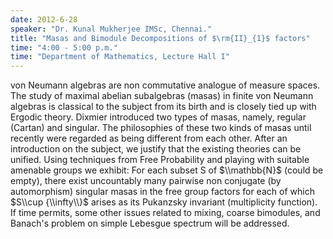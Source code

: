 ```yaml
---
date: 2012-6-28
speaker: "Dr. Kunal Mukherjee IMSc, Chennai."
title: "Masas and Bimodule Decompositions of $\rm{II}_{1}$ factors"
time: "4:00 - 5:00 p.m." 
time: "Department of Mathematics, Lecture Hall I"
---
```

von Neumann algebras are non commutative analogue of measure spaces. The
study of maximal abelian subalgebras (masas) in finite von Neumann
algebras is classical to the subject from its birth and is closely tied up
with Ergodic theory. Dixmier introduced two types of masas, namely,
regular (Cartan) and singular. The philosophies of these two kinds of
masas until recently were regarded as being different from each other.
After an introduction on the subject, we justify that the existing
theories can be unified. Using techniques from Free Probability and
playing with suitable amenable groups we exhibit: For each subset S of
$\\mathbb{N}$ (could be empty), there exist uncountably many pairwise non
conjugate (by automorphism) singular masas in the free group factors for
each of which $S\\cup {\\infty\\}$ arises as its Pukanzsky invariant
(multiplicity function). If time permits, some other issues related to
mixing, coarse bimodules, and Banach's problem on simple Lebesgue spectrum
will be addressed.
